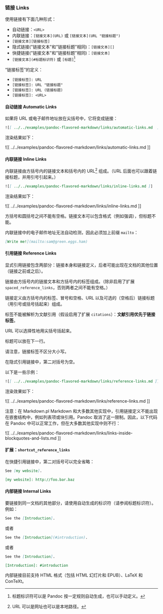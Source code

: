 ### 链接 Links

使用链接有下面几种形式：

- 自动链接：`<URL>`
- 内联链接：`[链接文本](URL)` 或 `[链接文本](URL "链接标题")`
- `[链接文本][链接标签]`
- 隐式链接("链接文本"和"链接标题"相同)：`[链接文本][]`
- 快捷链接("链接文本"和"链接标题"相同)：`[链接文本]`
- `[链接文本](#标题标识符)` 或 `[标题]`[^id]

[^id]: 标题标识符可以是 Pandoc 按一定规则自动生成，也可以手动定义。

“链接标签”的定义：

- `[链接标签]: URL`
- `[链接标签]: URL "链接标题"`
- `[链接标签]: URL (链接标题)`
- `[链接标签]: <URL>`

#### 自动链接 Automatic Links

如果将 URL 或电子邮件地址放在尖括号中，它将变成链接：

```markdown
![[ ../../examples/pandoc-flavored-markdown/links/automatic-links.md  ]]
```

渲染结果如下：

![[ ../../examples/pandoc-flavored-markdown/links/automatic-links.md ]]

#### 内联链接 Inline Links

内联链接由方括号内的链接文本和括号内的 URL[^URL] 组成。（URL 后面也可以跟着链接标题，并用引号引起来。）

[^URL]: URL 可以是网址也可以是本地路径。

```markdown
![[ ../../examples/pandoc-flavored-markdown/links/inline-links.md ]]
```

渲染结果如下：

![[ ../../examples/pandoc-flavored-markdown/links/inline-links.md ]]

方括号和圆括号之间不能有空格。链接文本可以包含格式（例如强调），但标题不能。

内联链接中的电子邮件地址无法自动检测，因此必须加上前缀 `mailto`：

```markdown
[Write me!](mailto:sam@green.eggs.ham)
```

#### 引用链接 Reference Links

显式引用链接包含两部分：链接本身和链接定义，后者可能出现在文档的其他位置（链接之前或之后）。

链接由方括号内的链接文本和方括号内的标签组成。（除非启用了扩展 `spaced_reference_links`，否则两者之间不能有空格。）

链接定义由方括号内的标签、冒号和空格、URL 以及可选的（空格后）链接标题（用引号或括号括起来）组成。

标签不能被解析为文献引用（假设启用了扩展 `citations`）：**文献引用优先于链接标签**。

URL 可以选择性地用尖括号括起来。

标题可以放在下一行。

请注意，链接标签不区分大小写。

在隐式引用链接中，第二对括号为空。

以下是一些示例：

```markdown
![[ ../../examples/pandoc-flavored-markdown/links/reference-links.md ]]
```

渲染效果如下：

![[ ../../examples/pandoc-flavored-markdown/links/reference-links.md ]]

注意：在 Markdown.pl Markdown 和大多数其他实现中，引用链接定义不能出现在嵌套结构中，例如列表项或块引用。Pandoc 取消了这一限制。因此，以下代码在 Pandoc 中可以正常工作，但在大多数其他实现中则不行：

![[ ../../examples/pandoc-flavored-markdown/links/links-inside-blockquotes-and-lists.md ]]

#### 扩展：`shortcut_reference_links`

在快捷引用链接中，第二对括号可以完全省略：

```markdown
See [my website].

[my website]: http://foo.bar.baz
```

#### 内部链接 Internal Links

要链接到同一文档的其他部分，请使用自动生成的标识符（请参阅标题标识符）。例如：

```markdown
See the [Introduction].
```

或者

```markdown
See the [Introduction](#introduction).
```

或者

```markdown
See the [Introduction].

[Introduction]: #introduction
```

内部链接目前支持 HTML 格式（包括 HTML 幻灯片和 EPUB）、LaTeX 和 ConTeXt。



